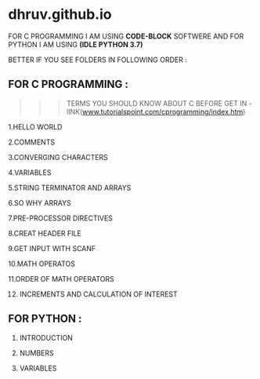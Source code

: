 # dhruv.github.io

FOR C PROGRAMMING I AM USING **CODE-BLOCK** SOFTWERE AND FOR PYTHON I AM USING **(IDLE PYTHON 3.7)** 

BETTER IF YOU SEE FOLDERS IN FOLLOWING ORDER :

FOR C PROGRAMMING :
---
 >>> TERMS YOU SHOULD KNOW ABOUT C BEFORE GET IN - lINK(www.tutorialspoint.com/cprogramming/index.htm)

1.HELLO WORLD

2.COMMENTS

3.CONVERGING CHARACTERS

4.VARIABLES

5.STRING TERMINATOR AND ARRAYS

6.SO WHY ARRAYS

7.PRE-PROCESSOR DIRECTIVES

8.CREAT HEADER FILE

9.GET INPUT WITH SCANF

10.MATH OPERATOS

11.ORDER OF MATH OPERATORS

12. INCREMENTS AND CALCULATION OF INTEREST

FOR PYTHON :
---
1. INTRODUCTION

2. NUMBERS

3. VARIABLES
